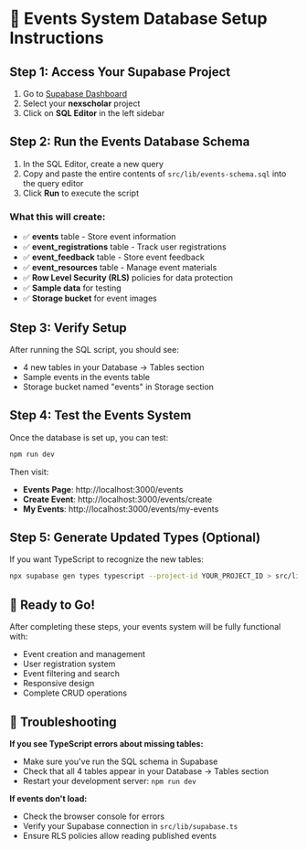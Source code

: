 # 🚀 Events System Database Setup Instructions

## Step 1: Access Your Supabase Project

1. Go to [Supabase Dashboard](https://supabase.com/dashboard)
2. Select your **nexscholar** project
3. Click on **SQL Editor** in the left sidebar

## Step 2: Run the Events Database Schema

1. In the SQL Editor, create a new query
2. Copy and paste the entire contents of `src/lib/events-schema.sql` into the query editor
3. Click **Run** to execute the script

### What this will create:
- ✅ **events** table - Store event information
- ✅ **event_registrations** table - Track user registrations  
- ✅ **event_feedback** table - Store event feedback
- ✅ **event_resources** table - Manage event materials
- ✅ **Row Level Security (RLS)** policies for data protection
- ✅ **Sample data** for testing
- ✅ **Storage bucket** for event images

## Step 3: Verify Setup

After running the SQL script, you should see:
- 4 new tables in your Database → Tables section
- Sample events in the events table
- Storage bucket named "events" in Storage section

## Step 4: Test the Events System

Once the database is set up, you can test:

```bash
npm run dev
```

Then visit:
- **Events Page**: http://localhost:3000/events
- **Create Event**: http://localhost:3000/events/create  
- **My Events**: http://localhost:3000/events/my-events

## Step 5: Generate Updated Types (Optional)

If you want TypeScript to recognize the new tables:

```bash
npx supabase gen types typescript --project-id YOUR_PROJECT_ID > src/lib/database.types.ts
```

## 🎯 Ready to Go!

After completing these steps, your events system will be fully functional with:
- Event creation and management
- User registration system
- Event filtering and search
- Responsive design
- Complete CRUD operations

## 🔧 Troubleshooting

**If you see TypeScript errors about missing tables:**
- Make sure you've run the SQL schema in Supabase
- Check that all 4 tables appear in your Database → Tables section
- Restart your development server: `npm run dev`

**If events don't load:**
- Check the browser console for errors
- Verify your Supabase connection in `src/lib/supabase.ts`
- Ensure RLS policies allow reading published events
